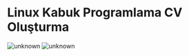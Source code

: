 # Linux Kabuk Programlama CV Oluşturma

![unknown](https://user-images.githubusercontent.com/56169407/149348241-3e9622e0-3380-483a-ad0d-72aaabca2507.png)
![unknown](https://user-images.githubusercontent.com/56169407/149348258-4b0b7d1d-59c5-46eb-a190-0790fb631cec.png)
